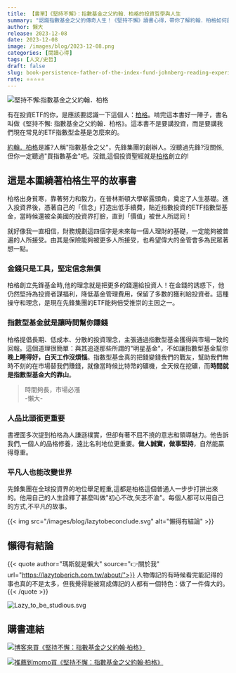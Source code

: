 ```yaml
---
title: 【書單】《堅持不懈》：指數基金之父約翰．柏格的投資哲學與人生
summary: "認識指數基金之父的傳奇人生！《堅持不懈》讀書心得，帶你了解約翰．柏格如何創立先鋒集團，並堅持低成本、分散、長期的投資哲學，最終改變全球投資界的樣貌。這不只是傳記，更是投資者的必修課。"
author: 懶大
release: 2023-12-08
date: 2023-12-08
image: /images/blog/2023-12-08.png
categories: [閱讀心得]
tags: [人文/史哲]
draft: false
slug: book-persistence-father-of-the-index-fund-johnberg-reading-experience
rate: ⭐⭐⭐⭐⭐
---
```



![堅持不懈:指數基金之父約翰．柏格](img_11.png)

有在投資ETF的你，是應該要認識一下這個人：[柏格](https://zh.wikipedia.org/zh-tw/%E7%B4%84%E7%BF%B0%C2%B7%E6%9F%8F%E6%A0%BC)。啃完這本書好一陣子，書名叫做《堅持不懈: 指數基金之父約翰．柏格》。這本書不是要講投資，而是要講我們現在常見的ETF指數型金基是怎麼來的。

[約翰．柏格](https://zh.wikipedia.org/zh-tw/%E7%B4%84%E7%BF%B0%C2%B7%E6%9F%8F%E6%A0%BC)是誰?人稱"指數基金之父"，先鋒集團的創辦人。沒聽過先鋒?沒關係,但你一定聽過"買指數基金"吧。沒錯,這個投資聖經就是[柏格](https://zh.wikipedia.org/zh-tw/%E7%B4%84%E7%BF%B0%C2%B7%E6%9F%8F%E6%A0%BC)創立的!

## 這是本圍繞著柏格生平的故事書

柏格出身貧寒，靠著努力和毅力，在普林斯頓大學嶄露頭角，奠定了人生基礎。進入投資界後，憑著自己的「信念」打造出低手續費，貼近指數投資的ETF指數型基金，當時候還被全美國的投資界打臉，直到「價值」被世人所認同！

就好像我一直相信，財務規劃這四個字是未來每一個人理財的基礎，一定能夠被普遍的人所接受。由其是保險能夠被更多人所接受，也希望偉大的金管會多為民眾著想一點。

### 金錢只是工具，堅定信念無價

柏格創立先鋒基金時,他的理念就是把更多的錢還給投資人！在金錢的誘惑下，他仍然堅持為投資者謀福利，降低基金管理費用，保留了多數的獲利給投資者。這種操守和理念，是現在先鋒集團的ETF能夠倍受推崇的主因之一。

### 指數型基金就是讓時間幫你賺錢

柏格提倡長期、低成本、分散的投資理念，主張通過指數型基金獲得與市場一致的回報。這個道理很簡單：與其追逐那些所謂的"明星基金"，不如讓指數型基金幫你**晚上睡得好，白天工作沒煩惱**。指數型基金真的把錢變錢我們的戰友，幫助我們無時不刻的在市場替我們賺錢，就像當時候比特幣的礦機，全天候在挖礦，而**時間就是指數型基金大的靠山**。

> 時間夠長，市場必漲<br/>-懶大-

### 人品比頭銜更重要

書裡面多次提到柏格為人謙遜樸實，但卻有著不屈不撓的意志和領導魅力。他告訴我們,一個人的品格修養，遠比名利地位更重要。**做人誠實，做事堅持**，自然能贏得尊重。

### 平凡人也能改變世界

先鋒集團在全球投資界的地位舉足輕重,這都是柏格這個普通人一步步打拼出來的。他用自己的人生詮釋了甚麼叫做"初心不改,矢志不渝"。每個人都可以用自己的方式,不平凡的故事。

{{< img src="/images/blog/lazytobeconclude.svg" alt="懶得有結論" >}}
## 懶得有結論

{{< quote author="瑪斯就是懶大" source="👉關於我" url="https://lazytoberich.com.tw/about/">}}
人物傳記的有時候看完能記得的事也真的不是太多，但我覺得能被寫成傳記的人都有一個特色：做了一件偉大的。
{{< /quote >}}

![Lazy_to_be_studious.svg](Lazy_to_be_studious.svg)
## 購書連結
[![博客來買《堅持不懈：指數基金之父約翰‧柏格》](books.png)](https://www.books.com.tw/exep/assp.php/shamangels/products/0010823259?utm_source=shamangels&utm_medium=ap-books&utm_content=recommend&utm_campaign=ap-202406)

[![推薦到momo買《堅持不懈：指數基金之父約翰‧柏格》](momobooks.png)](https://www.momoshop.com.tw/goods/GoodsDetail.jsp?i_code=9271410&Area=search&oid=1_1&cid=index&kw=%E5%A0%85%E6%8C%81%E4%B8%8D%E6%87%88%3A%E6%8C%87%E6%95%B8%E5%9F%BA%E9%87%91%E4%B9%8B%E7%88%B6%E7%B4%84%E7%BF%B0%EF%BC%8E%E6%9F%8F%E6%A0%BC&memid=6000021729&cid=apuad&oid=1&osm=league)
